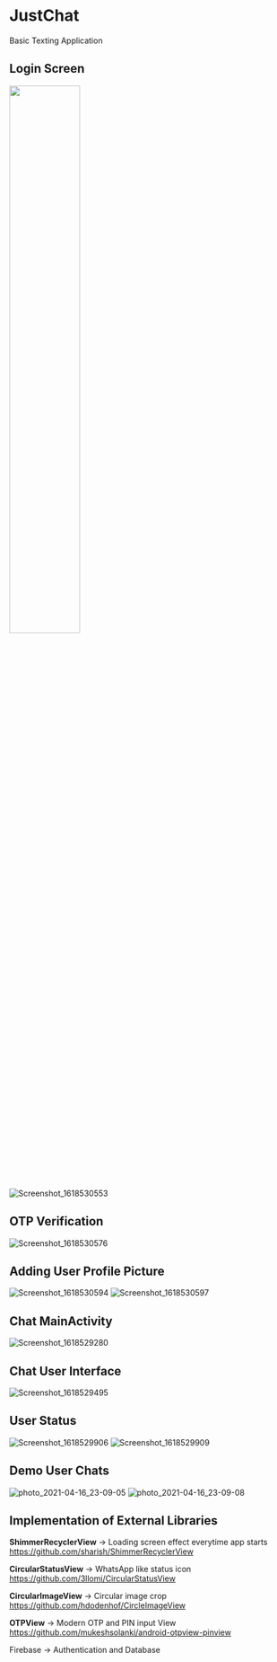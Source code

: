 # JustChat
Basic Texting Application


## Login Screen
<img src = "https://user-images.githubusercontent.com/35009245/115061033-3dc6f000-9f06-11eb-9252-d32f3ef6db51.png" width = "50%">

![Screenshot_1618530553](https://user-images.githubusercontent.com/35009245/115061033-3dc6f000-9f06-11eb-9252-d32f3ef6db51.png )

## OTP Verification

![Screenshot_1618530576](https://user-images.githubusercontent.com/35009245/115061693-1f152900-9f07-11eb-82db-aac46410fb8b.jpg)

## Adding User Profile Picture 

![Screenshot_1618530594](https://user-images.githubusercontent.com/35009245/115061748-2e947200-9f07-11eb-9592-c8c6da8cc00d.png)
![Screenshot_1618530597](https://user-images.githubusercontent.com/35009245/115061761-30f6cc00-9f07-11eb-83cc-21cb98c43baf.png)


## Chat MainActivity 

![Screenshot_1618529280](https://user-images.githubusercontent.com/35009245/115061852-4c61d700-9f07-11eb-8216-76e7a04a4ec3.png)


## Chat User Interface 

![Screenshot_1618529495](https://user-images.githubusercontent.com/35009245/115061932-63082e00-9f07-11eb-8df1-860688963e9f.png)


## User Status 

![Screenshot_1618529906](https://user-images.githubusercontent.com/35009245/115062006-79ae8500-9f07-11eb-9556-60b500622d3d.png)
![Screenshot_1618529909](https://user-images.githubusercontent.com/35009245/115062022-7e733900-9f07-11eb-9a4a-35ad526bf45d.png)


##  Demo User Chats 
![photo_2021-04-16_23-09-05](https://user-images.githubusercontent.com/35009245/115063162-d65e6f80-9f08-11eb-9f46-a15d9d5aa51d.jpg)
![photo_2021-04-16_23-09-08](https://user-images.githubusercontent.com/35009245/115063160-d52d4280-9f08-11eb-84a6-26ca12ff9b8a.jpg)



##  Implementation of External Libraries

**ShimmerRecyclerView** -> Loading screen effect everytime app starts
https://github.com/sharish/ShimmerRecyclerView


**CircularStatusView** -> WhatsApp like status icon
https://github.com/3llomi/CircularStatusView


**CircularImageView** -> Circular image crop
https://github.com/hdodenhof/CircleImageView

**OTPView** -> Modern OTP and PIN input View
https://github.com/mukeshsolanki/android-otpview-pinview

Firebase -> Authentication and Database
